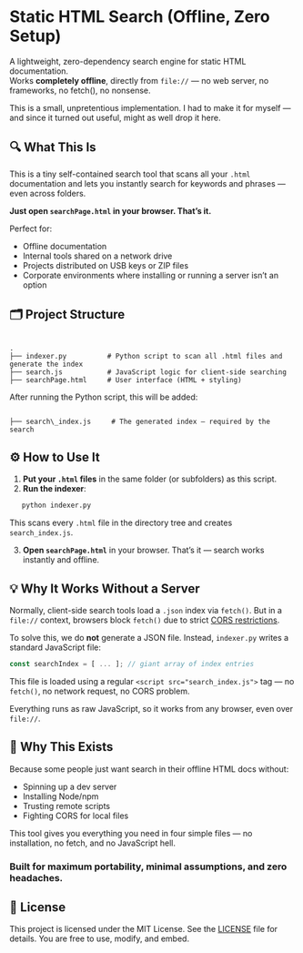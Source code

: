 # Static HTML Search (Offline, Zero Setup)

A lightweight, zero-dependency search engine for static HTML documentation.  
Works **completely offline**, directly from `file://` — no web server, no frameworks, no fetch(), no nonsense.

This is a small, unpretentious implementation.
I had to make it for myself — and since it turned out useful, might as well drop it here.

## 🔍 What This Is

This is a tiny self-contained search tool that scans all your `.html` documentation and lets you instantly search for keywords and phrases — even across folders.

**Just open `searchPage.html` in your browser. That’s it.**

Perfect for:
- Offline documentation
- Internal tools shared on a network drive
- Projects distributed on USB keys or ZIP files
- Corporate environments where installing or running a server isn’t an option


## 🗂 Project Structure

```

.
├── indexer.py          # Python script to scan all .html files and generate the index
├── search.js           # JavaScript logic for client-side searching
├── searchPage.html     # User interface (HTML + styling)

```

After running the Python script, this will be added:

```

├── search\_index.js     # The generated index — required by the search

````


## ⚙️ How to Use It

1. **Put your `.html` files** in the same folder (or subfolders) as this script.
2. **Run the indexer**:

```bash
   python indexer.py
````

This scans every `.html` file in the directory tree and creates `search_index.js`.

3. **Open `searchPage.html`** in your browser. That’s it — search works instantly and offline.

## 💡 Why It Works Without a Server

Normally, client-side search tools load a `.json` index via `fetch()`.
But in a `file://` context, browsers block `fetch()` due to strict [CORS restrictions](https://developer.mozilla.org/en-US/docs/Web/Security/Same-origin_policy).

To solve this, we do **not** generate a JSON file.
Instead, `indexer.py` writes a standard JavaScript file:

```js
const searchIndex = [ ... ]; // giant array of index entries
```

This file is loaded using a regular `<script src="search_index.js">` tag — no `fetch()`, no network request, no CORS problem.

Everything runs as raw JavaScript, so it works from any browser, even over `file://`.

## 🤔 Why This Exists

Because some people just want search in their offline HTML docs without:

* Spinning up a dev server
* Installing Node/npm
* Trusting remote scripts
* Fighting CORS for local files

This tool gives you everything you need in four simple files — no installation, no fetch, and no JavaScript hell.

### Built for maximum portability, minimal assumptions, and zero headaches.

## 📜 License

This project is licensed under the MIT License. See the [LICENSE](LICENSE) file for details.  You are free to use, modify, and embed.


